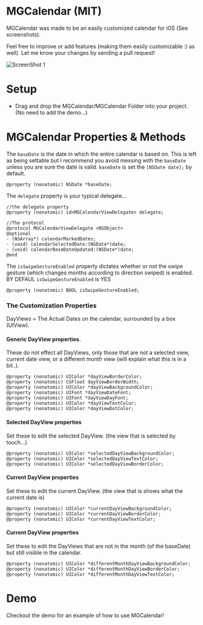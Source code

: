 # MGCalendar (MIT)
MGCalendar was made to be an easily customized calendar for iOS (See screenshots).

Feel free to improve or add features (making them easily customizable :) as well).  Let me know your changes by sending a pull request!

![ScreenShot 1](http://i1186.photobucket.com/albums/z367/markos7007/IMG_0862_zpsfb5b932d-1_zpsd88ae1d2.jpg)

# Setup
- Drag and drop the MGCalendar/MGCalendar Folder into your project. (No need to add the demo…)

# MGCalendar Properties & Methods
The `baseDate` is the date in which the entire calendar is based on.  This is left as being settable but I recommend you avoid messing with the `baseDate` unless you are sure the date is valid.
`baseDate` is set the `[NSDate date];` by default.
```objc
@property (nonatomic) NSDate *baseDate; 
```

The `delegate` property is your typical delegate…
```objc
//the delegate property
@property (nonatomic) id<MGCalendarViewDelegate> delegate; 

//The protocol
@protocol MGCalendarViewDelegate <NSObject>
@optional
- (NSArray*) calendarMarkedDates;
- (void) calendarSelectedDate:(NSDate*)date;
- (void) calendarBaseDateUpdated:(NSDate*)date;
@end
```

The `isSwipeGestureEnabled` property dictates whether or not the swipe gesture (which changes months according to direction swiped) is enabled.
BY DEFAUL `isSwipeGestureEnabled` is YES 
```objc
@property (nonatomic) BOOL isSwipeGestureEnabled;
```


### The Customization Properties
DayViews = The Actual Dates on the calendar, surrounded by a box (UIView).

#### Generic DayView properties.
These do not effect all DayViews, only those that are not a  selected view, current date view, or a different month view (will explain what this is in a bit..).
```objc
@property (nonatomic) UIColor *dayViewBorderColor;
@property (nonatomic) CGFloat dayViewBorderWidth;
@property (nonatomic) UIColor *dayViewBackgroundColor;
@property (nonatomic) UIFont *dayViewDateFont;
@property (nonatomic) UIFont *dayViewDayFont;
@property (nonatomic) UIColor *dayViewTextColor;
@property (nonatomic) UIColor *dayViewDotColor;
```


#### Selected DayView properties
Set these to edit the selected DayView. (the view that is selected by touch…)
```objc
@property (nonatomic) UIColor *selectedDayViewBackgroundColor;
@property (nonatomic) UIColor *selectedDayViewTextColor;
@property (nonatomic) UIColor *selectedDayViewBorderColor;
```


#### Current DayView properties
Set these to edit the current DayView. (the view that is shows what the current date is)
```objc
@property (nonatomic) UIColor *currentDayViewBackgroundColor;
@property (nonatomic) UIColor *currentDayViewBorderColor;
@property (nonatomic) UIColor *currentDayViewTextColor;
```


#### Current DayView properties
Set these to edit the DayViews that are not in the month (of the baseDate) but still visible in the calendar.
```objc
@property (nonatomic) UIColor *differentMonthDayViewBackgroundColor;
@property (nonatomic) UIColor *differentMonthDayViewBorderColor;
@property (nonatomic) UIColor *differentMonthDayViewTextColor;
```


# Demo
Checkout the demo for an example of how to use MGCalendar!